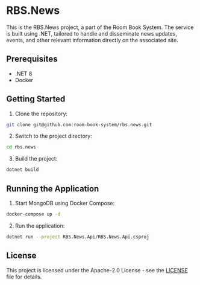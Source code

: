 # RBS.News

This is the RBS.News project, a part of the Room Book System. The service is built using .NET, tailored to handle and disseminate news updates, events, and other relevant information directly on the associated site.



## Prerequisites

- .NET 8
- Docker

## Getting Started

1. Clone the repository:

```bash
git clone git@github.com:room-book-system/rbs.news.git
```

2. Switch to the project directory:

```bash
cd rbs.news
```
3. Build the project:

```bash
dotnet build
```

## Running the Application

1. Start MongoDB using Docker Compose:

```bash
docker-compose up -d
```

2. Run the application:

```bash
dotnet run --project RBS.News.Api/RBS.News.Api.csproj
```


## License
This project is licensed under the Apache-2.0 License - see the [LICENSE](https://github.com/room-book-system/rbs.news/blob/main/LICENSE) file for details.
